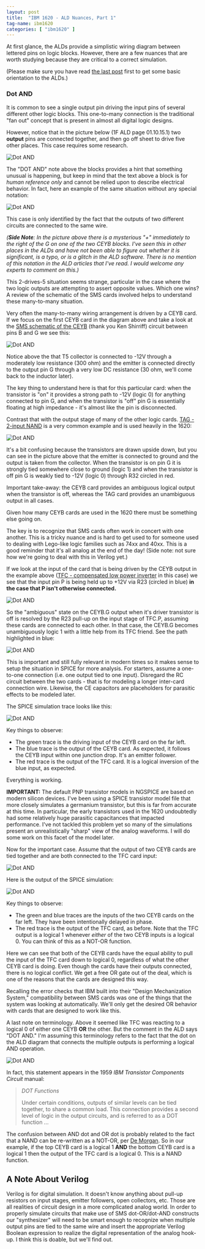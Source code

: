 ```yaml
---
layout: post
title:  "IBM 1620 - ALD Nuances, Part 1"
tag-name: ibm1620
categories: [ "ibm1620" ]
---
```


At first glance, the ALDs provide a simplistic wiring
diagram between lettered pins on logic blocks.  However, there are a few nuances that are worth studying because they are critical 
to a correct simulation.

(Please make sure you have read [the last post](ibm1620/2024/06/15/alds.html) first to get some basic 
orientation to the ALDs.)

### Dot AND

It is common to see a single output pin driving the 
input pins of several different other logic blocks.  This 
one-to-many connection is the traditional "fan out" concept that is present in almost all 
digital logic designs.

However, notice that in the picture below (1F ALD page 01.10.15.1) two **output** pins are connected together,
and then go off sheet to drive five other places. This case requires some research.

![Dot AND](/assets/images/dot-and.jpg)

The "DOT AND" note above the blocks provides a hint that something unusual is happening, but 
keep in mind that 
the text above a block is for _human reference only_ and cannot be relied upon to describe
electrical behavior. In fact, here an example of the same situation without 
any special notation:

![Dot AND](/assets/images/dot-and-2.jpg)

This case is only identified by the fact that the outputs of two different circuits
are connected to the same wire.

_(**Side Note**: In the picture above there is a mysterious "+" immediately to the right 
of the G on one of the two CEYB blocks.  I've seen this in other places in the ALDs and 
have not been able to figure out whether it is significant, is a typo, or is a glitch 
in the ALD software. There is no mention of this notation in the ALD articles that 
I've read. I would welcome any experts to comment on this.)_

This 2-drives-5 situation seems strange, particular in the case where the two logic outputs are 
attempting to assert opposite values. Which one wins? A review of the schematic of the SMS cards 
involved helps to understand these many-to-many situation.

Very often the many-to-many wiring arrangement is driven by a CEYB card. If we focus 
on the first CEYB card in the diagram above and take a look at the [SMS schematic of 
the CEYB](https://static.righto.com/sms/CEYB.html) (thank you Ken Shirriff) circuit between
pins B and G we see this:

![Dot AND](/assets/images/dot-and-3.jpg)

Notice above the that T5 collector is connected to -12V through a moderately low resistance (300 ohm) and the emitter is connected directly to the output pin G through a very low DC resistance (30 ohm, we'll come back to the inductor later).

The key thing to understand here is that for this particular card: when the transistor is "on" it provides a strong path to -12V (logic 0) for anything connected to pin G, and when the transistor is "off" pin G is essentially floating at high impedance - it's almost like the pin is disconnected.

Contrast that with the output stage of many of the other logic cards.  [TAG - 2-input NAND](https://static.righto.com/sms/TAG.html) is a very common example and is used heavily in the 1620:

![Dot AND](/assets/images/dot-and-4.jpg)

It's a bit confusing because the transistors are drawn upside down, but you can see in the picture above that the emitter is 
connected to ground and the output is taken from the collector. When the transistor is on pin G it is strongly tied somewhere close to ground (logic 1) and when the transistor is off pin G is weakly tied to -12V (logic 0)
through R32 circled in red.

Important take-away: the CEYB card provides an ambiguous logical output when the transistor is off, whereas the TAG card provides an unambiguous output in all cases.

Given how many CEYB cards are used in the 1620 there must be something else going on.

The key is to recognize that SMS cards often work in concert with one another. This is a tricky nuance and is hard to get used to for someone used to dealing with Lego-like logic families such as 74xx and 40xx. This is a good reminder that it's all analog at the end of the day! (Side note: not sure how we're going to deal with this in Verilog yet.)

If we look at the input of the card that is being driven by the CEYB output in the example above ([TFC - compensated low power inverter](https://static.righto.com/sms/TFC.html) in this case) we 
see that the input pin P is being held up to +12V via R23 (circled in blue)
**in the case that P isn't otherwise connected.**

![Dot AND](/assets/images/dot-and-5.gif)

So the "ambiguous" state on the CEYB.G output when it's driver transistor is off is resolved by the R23 pull-up on the input stage of TFC.P, assuming these cards are connected to each other. In that case, the CEYB.G becomes unambiguously logic 1 with a little help from its TFC friend. See the path highlighted in blue:

![Dot AND](/assets/images/dot-and-6.gif)

This is important and still fully relevant in modern times so it makes sense to setup the situation 
in SPICE for more analysis. For starters, assume a one-to-one connection (i.e. one output tied to one input). Disregard the 
RC circuit between the two cards - that is for modeling a longer inter-card connection wire. Likewise,
the CE capacitors are placeholders for parasitic effects to be modeled later.

The SPICE simulation trace looks like this:

![Dot AND](/assets/images/dot-and-7.jpg)

Key things to observe:
* The green trace is the driving input of the CEYB card on the far left.
* The blue trace is the output of the CEYB card.  As expected, it follows the CEYB input 
within one junction drop. It's an emitter follower.
* The red trace is the output of the TFC card. It is a logical inversion 
of the blue input, as expected.  

Everything is working.

**IMPORTANT:** The default PNP transistor models in NGSPICE are based on modern silicon 
devices. I've been using a SPICE transistor model file that more closely simulates
a germanium transistor, but this is far from accurate at this time. In particular,
the early transistors used in the 1620 undoubtedly had some relatively huge parasitic
capacitances that impacted performance. I've not tackled this problem yet so many of the 
simulations present an unrealistically "sharp" view of the analog waveforms. I will 
do some work on this facet of the model later.

Now for the important case.  Assume that the output of two CEYB cards are tied together and are 
both connected to the TFC card input:

![Dot AND](/assets/images/dot-and-8.jpg)

Here is the output of the SPICE simulation:

![Dot AND](/assets/images/dot-and-9.jpg)

Key things to observe:
* The green and blue traces are the inputs of the two CEYB cards on the far left. 
They have been intentionally delayed in phase.
* The red trace is the output of the TFC card, as before. Note that the TFC output
is a logical 1 whenever *either* of the two CEYB inputs is a logical 0. You 
can think of this as a NOT-OR function.

Here we can see that both of the CEYB cards have the equal ability to pull the input
of the TFC card down to logical 0, regardless of what the other CEYB card is doing.
Even though the cards have their outputs connected, there is no logical conflict.
We get a free OR gate out of the deal, which is one of the reasons that the cards
are designed this way.  

Recalling the error checks that IBM built into their "Design Mechanization System," compatibility between 
SMS cards was one of the things that the system was looking at automatically. We'll 
only get the desired OR behavior with cards that are designed to work like this.

A last note on terminology.  Above it seemed like TFC was reacting to a logical 0 
of either one CEYB **OR** the other.  But the comment in the ALD says "DOT AND."
I'm assuming this terminology refers to the fact that the dot on the ALD diagram
that connects the multiple 
outputs is performing a logical AND operation.  
 
![Dot AND](/assets/images/dot-and-10.jpg)

In fact, this statement appears in the 1959 _IBM Transistor Components Circuit_ manual:

> *DOT Functions*
>
> Under certain conditions, outputs of similar levels can be tied together,
> to share a common load. This connection provides a second level of logic
> in the output circuits, and is referred to as a DOT function ...

The confusion between AND dot and OR dot is probably related to the fact
that a NAND can be re-written as a NOT-OR, per [De Morgan](https://en.wikipedia.org/wiki/De_Morgan%27s_laws). So in our example, if the 
top CEYB card is a logical 1 **AND** the bottom CEYB card is a logical 1 
then the output of the TFC card is a logical 0.  This is a NAND function.

## A Note About Verilog

 Verilog is for digital simulation. It doesn't know anything about pull-up resistors
 on input stages, emitter followers, open collectors, etc. Those are all 
 realities of circuit design in a more complicated analog world. In order to properly
 simulate circuits that make use of SMS dot-OR/dot-AND constructs our "synthesizer"
 will need to be smart enough to recognize when multiple output pins are tied 
 to the same wire and insert the appropriate Verilog Boolean expression to realize 
 the digital representation of the analog hook-up. I think this is doable,
 but we'll find out.



 















